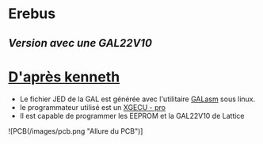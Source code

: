 # Erebus
## _Version avec une GAL22V10_

# [D'après kenneth](http://retrowiki.es/download/file.php?id=200028923) 


- Le fichier JED de la GAL est générée avec l'utilitaire [GALasm](https://github.com/daveho/GALasm) sous linux.
- le programmateur utilisé est un [XGECU - pro](https://www.aliexpress.com/premium/XGecu.html)
- Il est capable de programmer les EEPROM et la GAL22V10 de Lattice

![PCB(/images/pcb.png  "Allure du PCB")]



